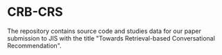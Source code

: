 # CRB-CRS
The repository contains source code and studies data for our paper submission to JIS with the title "Towards Retrieval-based Conversational Recommendation".
